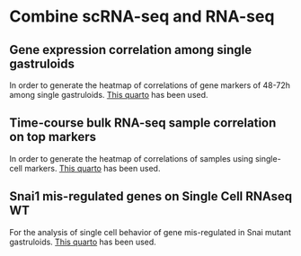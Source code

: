 # Combine scRNA-seq and RNA-seq

## Gene expression correlation among single gastruloids

In order to generate the heatmap of correlations of gene markers of 48-72h among single gastruloids. [This quarto](./correlation_single_gastru.qmd) has been used.

## Time-course bulk RNA-seq sample correlation on top markers

In order to generate the heatmap of correlations of samples using single-cell markers. [This quarto](./time-course_48-72h_markers.qmd) has been used.

## Snai1 mis-regulated genes on Single Cell RNAseq WT

For the analysis of single cell behavior of gene mis-regulated in Snai mutant gastruloids. [This quarto](./snai1_genes_on_sc.qmd) has been used.
